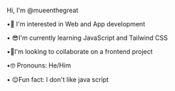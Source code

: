 Hi, I'm @mueenthegreat

•🤑 I'm interested in Web and App development

• 😎I'm currently learning JavaScript and Tailwind CSS

•🤫I'm looking to collaborate on a frontend project

•🤓 Pronouns: He/Him

• 😌Fun fact: I don't like java script 
 
